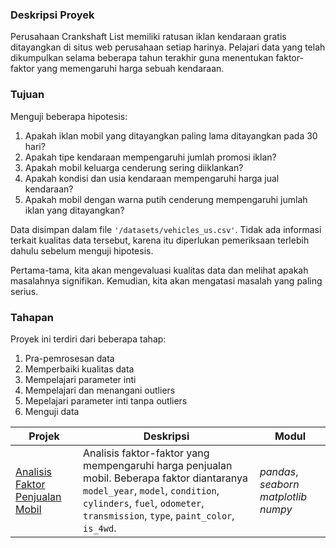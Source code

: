 ### Deskripsi Proyek
Perusahaan Crankshaft List memiliki ratusan iklan kendaraan gratis ditayangkan di situs web perusahaan setiap harinya. Pelajari data yang telah dikumpulkan selama beberapa tahun terakhir guna menentukan faktor-faktor yang memengaruhi harga sebuah kendaraan.

### Tujuan
Menguji beberapa hipotesis:
1. Apakah iklan mobil yang ditayangkan paling lama ditayangkan pada 30 hari?
2. Apakah tipe kendaraan mempengaruhi jumlah promosi iklan?
3. Apakah mobil keluarga cenderung sering diiklankan?
4. Apakah kondisi dan usia kendaraan mempengaruhi harga jual kendaraan?
5. Apakah mobil dengan warna putih cenderung mempengaruhi jumlah iklan yang ditayangkan?

Data disimpan dalam file `'/datasets/vehicles_us.csv'`. Tidak ada informasi terkait kualitas data tersebut, karena itu diperlukan pemeriksaan terlebih dahulu sebelum menguji hipotesis.

Pertama-tama, kita akan mengevaluasi kualitas data dan melihat apakah masalahnya signifikan. Kemudian, kita akan mengatasi masalah yang paling serius.

### Tahapan
Proyek ini terdiri dari beberapa tahap:
 1. Pra-pemrosesan data
 2. Memperbaiki kualitas data
 3. Mempelajari parameter inti
 4. Mempelajari dan menangani outliers
 5. Mepelajari parameter inti tanpa outliers
 4. Menguji data

| Projek | Deskripsi | Modul |
| ------- | ------- | ------- |
| [Analisis Faktor Penjualan Mobil](https://github.com/vikrayudha/Project_TripleTen/blob/main/Project%2003%20-%20Faktor%20Pengaruh%20Penjualan%20Mobil/Project%203%20ver.ipynb) | Analisis faktor-faktor yang mempengaruhi harga penjualan mobil. Beberapa faktor diantaranya `model_year`, `model`, `condition`, `cylinders`, `fuel`, `odometer`, `transmission`, `type`, `paint_color`, `is_4wd`. | *pandas*, *seaborn* *matplotlib* *numpy* |
